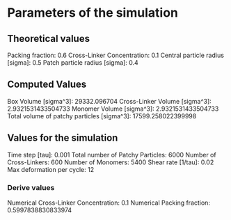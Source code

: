 # Parameters of the simulation

## Theoretical values
Packing fraction: 0.6
Cross-Linker Concentration: 0.1
Central particle radius [sigma]: 0.5
Patch particle radius [sigma]: 0.4

## Computed Values
Box Volume [sigma^3]: 29332.096704
Cross-Linker Volume [sigma^3]: 2.9321531433504733
Monomer Volume [sigma^3]: 2.9321531433504733
Total volume of patchy particles [sigma^3]: 17599.258022399998

## Values for the simulation
Time step [tau]: 0.001
Total number of Patchy Particles: 6000
Number of Cross-Linkers: 600
Number of Monomers: 5400
Shear rate [1/tau]: 0.02
Max deformation per cycle: 12
### Derive values
Numerical Cross-Linker Concentration: 0.1
Numerical Packing fraction: 0.5997838830833974

